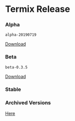 # Termix Release

### Alpha
`alpha-20190719`

[Download](https://github.com/termix-io/releases/releases/tag/alpha-20190719)
### Beta
`beta-0.3.5`

[Download](https://github.com/termix-io/releases/releases/tag/beta-0.3.5)
### Stable


### Archived Versions
[Here](https://www.dropbox.com/sh/5io4b1ybl22rdho/AAANLVUn8ZntuM4imcuP0C_xa?dl=0)
